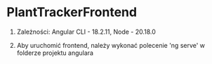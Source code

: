# PlantTrackerFrontend

1. Zależności: Angular CLI - 18.2.11, Node - 20.18.0

2. Aby uruchomić frontend, należy wykonać polecenie 'ng serve' w folderze projektu angulara